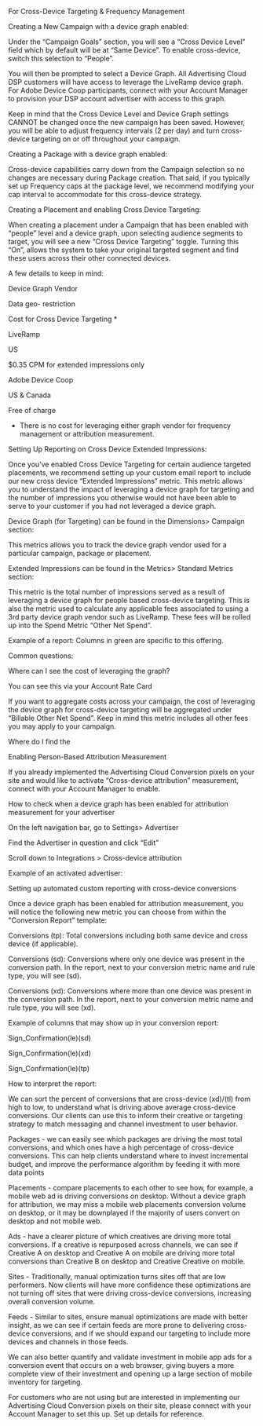 

For Cross-Device Targeting & Frequency Management  

Creating a New Campaign with a device graph enabled:  

Under the “Campaign Goals” section, you will see a “Cross Device Level” field which by default will be at “Same Device”. To enable cross-device, switch this selection to “People”.  

You will then be prompted to select a Device Graph.  All Advertising Cloud DSP customers will have access to leverage the LiveRamp device graph. For Adobe Device Coop participants, connect with your Account Manager to provision your DSP account advertiser with access to this graph.  

Keep in mind that the Cross Device Level and Device Graph settings CANNOT be changed once the new campaign has been saved. However, you will be able to adjust frequency intervals (2 per day) and turn cross-device targeting on or off throughout your campaign.    

 

Creating a Package with a device graph enabled:  

Cross-device capabilities carry down from the Campaign selection so no changes are necessary during Package creation. That said, if you typically set up Frequency caps at the package level, we recommend modifying your cap interval to accommodate for this cross-device strategy.   

 

 

Creating a Placement and enabling Cross Device Targeting:   

When creating a placement under a Campaign that has been enabled with “people” level and a device graph, upon selecting audience segments to target, you will see a new “Cross Device Targeting” toggle. Turning this “On”, allows the system to take your original targeted segment and find these users across their other connected devices.   

A few details to keep in mind:  

Device Graph Vendor 

Data geo- restriction 

Cost for Cross Device Targeting * 

LiveRamp 

US  

$0.35 CPM for extended impressions only 

Adobe Device Coop 

US & Canada  

Free of charge 

* There is no cost for leveraging either graph vendor for frequency management or attribution measurement.  

 

Setting Up Reporting on Cross Device Extended Impressions:  

Once you’ve enabled Cross Device Targeting for certain audience targeted placements, we recommend setting up your custom email report to include our new cross device “Extended Impressions” metric. This metric allows you to understand the impact of leveraging a device graph for targeting and the number of impressions you otherwise would not have been able to serve to your customer if you had not leveraged a device graph.  

Device Graph (for Targeting) can be found in the Dimensions> Campaign section:  

This metrics allows you to track the device graph vendor used for a particular campaign, package or placement.  

 

 

Extended Impressions can be found in the Metrics> Standard Metrics section:  

This metric is the total number of impressions served as a result of leveraging a device graph for people based cross-device targeting.  This is also the metric used to calculate any applicable fees associated to using a 3rd party device graph vendor such as LiveRamp.  These fees will be rolled up into the Spend Metric “Other Net Spend”.  

 

Example of a report: Columns in green are specific to this offering.  

 

Common questions:  

Where can I see the cost of leveraging the graph?   

You can see this via your Account Rate Card 

If you want to aggregate costs across your campaign, the cost of leveraging the device graph for cross-device targeting will be aggregated under “Billable Other Net Spend”.  Keep in mind this metric includes all other fees you may apply to your campaign.  

Where do I find the  

 

Enabling Person-Based Attribution Measurement  

If you already implemented the Advertising Cloud Conversion pixels on your site and would like to activate “Cross-device attribution” measurement, connect with your Account Manager to enable.   

How to check when a device graph has been enabled for attribution measurement for your advertiser  

On the left navigation bar, go to Settings> Advertiser  

Find the Advertiser in question and click “Edit”  

Scroll down to Integrations > Cross-device attribution  

Example of an activated advertiser:  

 

Setting up automated custom reporting with cross-device conversions 

Once a device graph has been enabled for attribution measurement, you will notice the following new metric you can choose from within the "Conversion Report” template:  

Conversions (tp):  Total conversions including both same device and cross device (if applicable). 

Conversions (sd): Conversions where only one device was present in the conversion path. In the report, next to your conversion metric name and rule type, you will see (sd). 

Conversions (xd): Conversions where more than one device was present in the conversion path. In the report, next to your conversion metric name and rule type, you will see (xd). 

 

 

 

Example of columns that may show up in your conversion report: 

Sign_Confirmation(le)(sd) 

Sign_Confirmation(le)(xd) 

Sign_Confirmation(le)(tp) 

 

How to interpret the report:  

We can sort the percent of conversions that are cross-device (xd)/(tl) from high to low, to understand what is driving above average cross-device conversions. Our clients can use this to inform their creative or targeting strategy to match messaging and channel investment to user behavior. 

Packages - we can easily see which packages are driving the most total conversions, and which ones have a high percentage of cross-device conversions. This can help clients understand where to invest incremental budget, and improve the performance algorithm by feeding it with more data points 

Placements - compare placements to each other to see how, for example, a mobile web ad is driving conversions on desktop. Without a device graph for attribution, we may miss a mobile web placements conversion volume on desktop, or it may be downplayed if the majority of users convert on desktop and not mobile web. 
 

Ads - have a clearer picture of which creatives are driving more total conversions. If a creative is repurposed across channels, we can see if Creative A on desktop and Creative A on mobile are driving more total conversions than Creative B on desktop and Creative Creative on mobile. 
 

Sites - Traditionally, manual optimization turns sites off that are low performers. Now clients will have more confidence these optimizations are not turning off sites that were driving cross-device conversions, increasing overall conversion volume. 

Feeds - Similar to sites, ensure manual optimizations are made with better insight, as we can see if certain feeds are more prone to delivering cross-device conversions, and if we should expand our targeting to include more devices and channels in those feeds. 
 

We can also better quantify and validate investment in mobile app ads for a conversion event that occurs on a web browser, giving buyers a more complete view of their investment and opening up a large section of mobile inventory for targeting. 

For customers who are not using but are interested in implementing our Advertising Cloud Conversion pixels on their site, please connect with your Account Manager to set this up. Set up details for reference. 